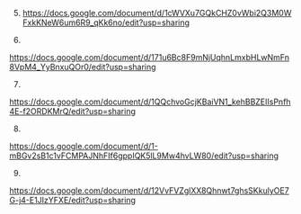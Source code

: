 5. https://docs.google.com/document/d/1cWVXu7GQkCHZ0vWbi2Q3M0WFxkKNeW6um6R9_qKk6no/edit?usp=sharing

6. 
https://docs.google.com/document/d/171u6Bc8F9mNjUqhnLmxbHLwNmFn8VpM4_YyBnxuQOr0/edit?usp=sharing

7.
https://docs.google.com/document/d/1QQchvoGcjKBaiVN1_kehBBZEIIsPnfh4E-f2ORDKMrQ/edit?usp=sharing

8.
https://docs.google.com/document/d/1-mBGv2sB1c1vFCMPAJNhFIf6gppIQK5lL9Mw4hvLW80/edit?usp=sharing

9.
https://docs.google.com/document/d/12VvFVZglXX8Qhnwt7ghsSKkulyOE7G-j4-E1JIzYFXE/edit?usp=sharing


